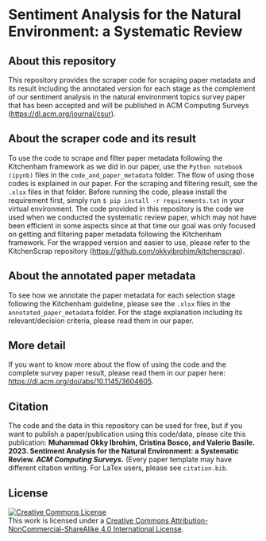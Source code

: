 # Sentiment Analysis for the Natural Environment: a Systematic Review

## About this repository
This repository provides the scraper code for scraping paper metadata and its result including the annotated version for each stage as the complement of our sentiment analysis in the natural environment topics survey paper that has been accepted and will be published in ACM Computing Surveys (https://dl.acm.org/journal/csur).

## About the scraper code and its result
To use the code to scrape and filter paper metadata following the Kitchenham framework as we did in our paper, use the `Python notebook (ipynb)` files in the `code_and_paper_metadata` folder. The flow of using those codes is explained in our paper. For the scraping and filtering result, see the `.xlsx` files in that folder. Before running the code, please install the requirement first, simply run `$ pip install -r requirements.txt` in your virtual environment. The code provided in this repository is the code we used when we conducted the systematic review paper, which may not have been efficient in some aspects since at that time our goal was only focused on getting and filtering paper metadata following the Kitchenham framework. For the wrapped version and easier to use, please refer to the KitchenScrap repository (https://github.com/okkyibrohim/kitchenscrap).

## About the annotated paper metadata
To see how we annotate the paper metadata for each selection stage following the Kitchenham guideline, please see the `.xlsx` files in the `annotated_paper_metadata` folder. For the stage explanation including its relevant/decision criteria, please read them in our paper.

## More detail
If you want to know more about the flow of using the code and the complete survey paper result, please read them in our paper here: https://dl.acm.org/doi/abs/10.1145/3604605.

## Citation
The code and the data in this repository can be used for free, but if you want to publish a paper/publication using this code/data, please cite this publication:
**Muhammad Okky Ibrohim, Cristina Bosco, and Valerio Basile. 2023. Sentiment Analysis for the Natural Environment: a Systematic Review. *ACM Computing Surveys*.** (Every paper template may have different citation writing. For LaTex users, please see `citation.bib`.

## License
<a rel="license" href="http://creativecommons.org/licenses/by-nc-sa/4.0/"><img alt="Creative Commons License" style="border-width:0" src="https://i.creativecommons.org/l/by-nc-sa/4.0/88x31.png" /></a><br />This work is licensed under a <a rel="license" href="http://creativecommons.org/licenses/by-nc-sa/4.0/">Creative Commons Attribution-NonCommercial-ShareAlike 4.0 International License</a>.

